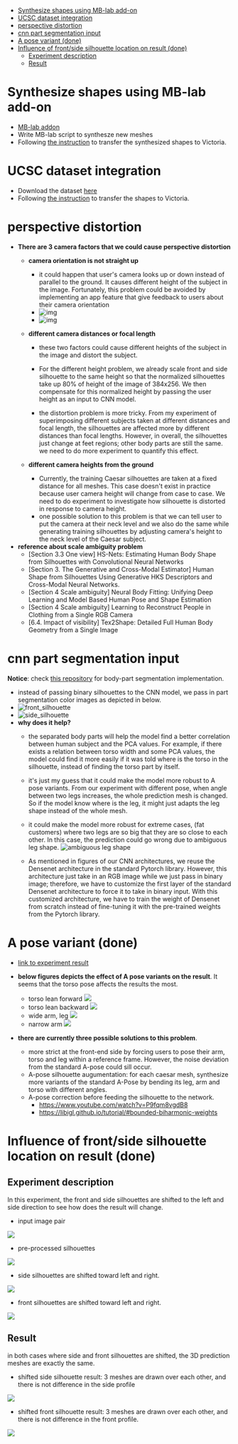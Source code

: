 
<!-- @import "[TOC]" {cmd="toc" depthFrom=1 depthTo=6 orderedList=false} -->
<!-- code_chunk_output -->

- [Synthesize shapes using MB-lab add-on](#synthesize-shapes-using-mb-lab-add-on)
- [UCSC dataset integration](#ucsc-dataset-integration)
- [perspective distortion](#perspective-distortion)
- [cnn part segmentation input](#cnn-part-segmentation-input)
- [A pose variant (done)](#a-pose-variant-done)
- [Influence of front/side silhouette location on result (done)](#influence-of-frontside-silhouette-location-on-result-done)
  - [Experiment description](#experiment-description)
  - [Result](#result)

<!-- /code_chunk_output -->

# Synthesize shapes using MB-lab add-on
- [MB-lab addon](https://mb-lab-community.github.io/MB-Lab.github.io)
- Write MB-lab script to synthesze new meshes
- Following [the instruction](./vic_mpii_deformation_pipeline.md) to transfer the synthesized shapes to Victoria.

# UCSC dataset integration
- Download the dataset [here](https://graphics.soe.ucsc.edu/data/BodyModels/index.html)
- Following [the instruction](./vic_mpii_deformation_pipeline.md) to transfer the shapes to Victoria.

# perspective distortion
- __There are 3 camera factors that we could cause perspective distortion__
  - __camera orientation is not straight up__

    - it could happen that user's camera looks up or down instead of parallel to the ground. It causes different  height of the subject in the image. Fortunately, this problem could be avoided by implementing an app feature that give feedback to users about their camera orientation
    - ![img](./images/camera_up_down.jpg)
    - ![img](./images/camera_up_down_ceasar.jpg)

  - __different camera distances or focal length__
    - these two factors could cause different heights of the subject in the image and distort the subject.
    - For the different height problem, we already scale front and side silhouette to the same height so that the normalized silhouettes take up 80% of height of the image of 384x256. We then compensate for this normalized height by passing the user height as an input to CNN model.

    - the distortion problem is more tricky. From my experiment of superimposing different subjects taken at different distances and focal length, the silhouettes are affected more by different distances than focal lengths. However, in overall, the silhouettes just change at feet regions; other body parts are still the same.   we need to do more experiment to quantify this effect.

  - __different camera heights from the ground__
    - Currently, the training Caesar silhouettes are taken at a fixed distance for all meshes. This case doesn't exist in practice because user camera height will change from case to case. We need to do experiment to investigate how silhouette is distorted in response to camera height.
    - one possible solution to this problem is that we can tell user to put the camera at their neck level and we also do the same while generating training silhouettes by adjusting camera's height to the neck level of the Caesar subject.
- __reference about scale ambiguity problem__
  - [Section 3.3 One view] HS-Nets: Estimating Human Body Shape from Silhouettes with Convolutional Neural Networks
  - [Section 3. The Generative and Cross-Modal Estimator] Human Shape from Silhouettes Using Generative HKS Descriptors and Cross-Modal Neural Networks.
  - [Section 4 Scale ambiguity] Neural Body Fitting: Unifying Deep Learning and Model Based Human Pose and Shape Estimation
  - [Section 4 Scale ambiguity] Learning to Reconstruct People in Clothing from a Single RGB Camera
  - [6.4. Impact of visibility] Tex2Shape: Detailed Full Human Body Geometry from a Single Image


# cnn part segmentation input

__Notice__: check [this repository](https://github.com/tensorflow/tfjs-models/tree/master/body-pix) for body-part segmentation implementation.

- instead of passing binary silhouettes to the CNN model, we pass in part segmentation color images as depicted in below.
- ![front_silhouette](./images/sil_f_part_segmentation.jpg)
- ![side_silhouette](./images/sil_s_part_segmentation.jpg)
- __why does it help?__
  - the separated body parts will help the model find a better correlation between human subject and the PCA values. For example, if there exists a relation between torso width and some PCA values, the model could find it more easily if it was told where is the torso in the silhouette, instead of finding the torso part by itself.

  - it's just my guess that it could make the model more robust to A pose variants. From our experiment with different pose, when angle between two legs increases, the whole prediction mesh is changed. So if the model know where is the leg, it might just adapts the leg shape instead of the whole mesh.    

  - it could make the model more robust for extreme cases, (fat customers) where two legs are so big that they are so close to each other. In this case, the prediction could go wrong due to ambiguous leg shape.
  ![ambiguous leg shape](./images/case_fat_close_leg.jpg)

  - As mentioned in figures of our CNN architectures, we reuse the Densenet architecture in the standard Pytorch library. However, this architecture just take in an RGB image while we just pass in binary image; therefore, we have to customize the first layer of the standard Densenet architecture to force it to take in binary input. With this customized architecture, we have to train the weight of Densenet from scratch instead of fine-tuning it with the pre-trained weights from the Pytorch library.      

# A pose variant (done)
- [link to experiment result](https://drive.google.com/open?id=1p_SLMMV-UEoSdD8sJaX9JmLGnQpe7Qpf)
- __below figures depicts the effect of A pose variants on the result__. It seems that the torso pose affects the results the most.
    - torso lean forward
    ![](./images/a_pose_lean_forward.jpg)
    - torso lean backward
    ![](./images/a_pose_lean_backward.jpg)
    - wide arm, leg
    ![](./images/a_pose_wide_arm.jpg)
    - narrow arm
    ![](./images/a_pose_narrow_arm.jpg)

- __there are currently three possible solutions to this problem__.
  - more strict at the front-end side by forcing users to pose their arm, torso and leg within a reference frame. However, the noise deviation from the standard A-pose could sill occur.
  - A-pose silhouette augumentation: for each caesar mesh, synthesize more variants of the standard A-Pose by bending its leg, arm and torso with different angles.
  - A-pose correction before feeding the silhouette to the network.
    - https://www.youtube.com/watch?v=P9fqm8vgdB8
    - https://libigl.github.io/tutorial/#bounded-biharmonic-weights

# Influence of front/side silhouette location on result (done)

## Experiment description
In this experiment, the front and side silhouettes are shifted to the left and side direction to see how does the result
will change.

- input image pair

![](images/.cnn_improvement_list_images/95a9e716.png)

- pre-processed silhouettes

![](images/.cnn_improvement_list_images/a8495025.png)

- side silhouettes are shifted toward left and right.

![](images/.cnn_improvement_list_images/91103dcb.png)

- front silhouettes are shifted toward left and right.

![](images/.cnn_improvement_list_images/2aae2f93.png)

## Result
in both cases where side and front silhouettes are shifted, the 3D prediction meshes are exactly the same.
- shifted side silhouette result: 3 meshes are drawn over each other, and there is not difference
in the side profile

![](images/.cnn_improvement_list_images/529a3802.png)

- shifted front silhouette result: 3 meshes are drawn over each other, and there is not difference
in the front profile.

![](images/.cnn_improvement_list_images/5dd29f10.png)
